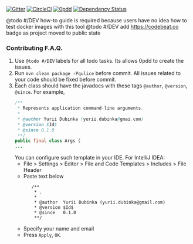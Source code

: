 [![Gitter](https://badges.gitter.im/dgroup/docker-unittests.svg)](https://gitter.im/dgroup/docker-unittests?utm_source=badge&utm_medium=badge&utm_campaign=pr-badge)
[![CircleCI](https://circleci.com/gh/dgroup/docker-unittests.svg?style=svg&circle-token=b92ed160ef63a282a5464d370494df411d6d5600)](https://circleci.com/gh/dgroup/docker-unittests)
[![0pdd](http://www.0pdd.com/svg?name=dgroup/docker-unittests)](http://www.0pdd.com/p?name=dgroup/docker-unittests)
[![Dependency Status](https://www.versioneye.com/user/projects/5a26cbce0fb24f3480a39124/badge.svg?style=flat-square)](https://www.versioneye.com/user/projects/5a26cbce0fb24f3480a39124)

@todo #/DEV how-to guide is required because users have no idea how to test docker images with this tool
@todo #/DEV add https://codebeat.co badge as project moved to public state
### Contributing F.A.Q.
1. Use `@todo #/DEV` labels for all todo tasks.
   Its allows 0pdd to create the issues.
2. Run `mvn clean package -Pqulice` before commit. 
   All issues related to your code should be fixed before commit.
3. Each class should have the javadocs with these tags `@author`, `@version`, `@since`.
   For example,
   ```java
   /**
    * Represents application command-line arguments.
    *
    * @author Yurii Dubinka (yurii.dubinka@gmai.com)
    * @version $Id$
    * @since 0.1.0
    **/
   public final class Args {
   ...
   ```
   You can configure such template in your IDE.
   For IntelliJ IDEA:
   - File > Settings > Editor > File and Code Templates > Includes > File Header 
   - Paste text below
     ```
        /**
         * .
         * 
         * @author  Yurii Dubinka (yurii.dubinka@gmail.com)
         * @version $Id$
         * @since   0.1.0
         **/
     ```
   - Specify your name and email
   - Press `Apply`, `OK`.  